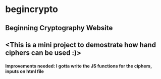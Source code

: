 # begincrypto

<h2> Beginning Cryptography Website <h2>

<This is a mini project to demostrate how hand ciphers can be used :)>

<h4> Improvements needed: I gotta write the JS functions for the ciphers, inputs on html file <h4>

